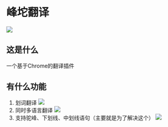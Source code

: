 # 峰坨翻译
![](https://img.shields.io/github/release/surpass-wei/peak-lump-translation.svg)

## 这是什么
一个基于Chrome的翻译插件

## 有什么功能
1. 划词翻译 ![](http://progressed.io/bar/0)
2. 同时多语言翻译 ![](http://progressed.io/bar/0)
3. 支持驼峰、下划线、中划线语句（主要就是为了解决这个） ![](http://progressed.io/bar/0)
